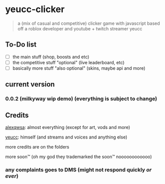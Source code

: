 # yeucc-clicker

> a (mix of casual and competitive) clicker game with javascript based off a roblox developer and youtube + twitch streamer yeucc

## To-Do list

- [ ] the main stuff (shop, boosts and etc)
- [ ] the competitive stuff "optional" (live leaderboard, etc)
- [ ] basically more stuff "also optional" (skins, maybe api and more)

## current version

### 0.0.2 (milkyway wip demo) (everything is subject to change)

## Credits

[alexqwsa](https://www.roblox.com/users/366078425/profile): almost everything (except for art, vods and more)

[yeucc](https://www.roblox.com/users/978273168/profile): himself (and streams and voices and anything else)

more credits are on the folders

more soon™ (oh my god they trademarked the soon™ noooooooooooo)

### any complaints goes to DMS (might not respond quickly *or ever*)
